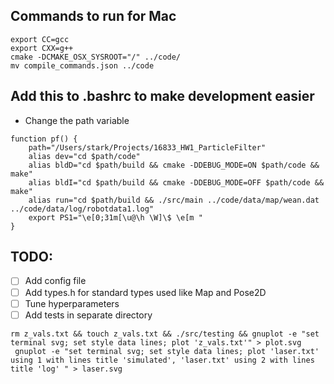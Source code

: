 ## Commands to run for Mac
```
export CC=gcc
export CXX=g++
cmake -DCMAKE_OSX_SYSROOT="/" ../code/ 
mv compile_commands.json ../code
```
## Add this to .bashrc to make development easier
* Change the path variable
```
function pf() {
	path="/Users/stark/Projects/16833_HW1_ParticleFilter"
	alias dev="cd $path/code"
	alias bldD="cd $path/build && cmake -DDEBUG_MODE=ON $path/code && make"
	alias bldI="cd $path/build && cmake -DDEBUG_MODE=OFF $path/code && make"
	alias run="cd $path/build && ./src/main ../code/data/map/wean.dat ../code/data/log/robotdata1.log"
	export PS1="\e[0;31m[\u@\h \W]\$ \e[m "
}
```

## TODO:
- [ ] Add config file
- [ ] Add types.h for standard types used like Map and Pose2D
- [ ] Tune hyperparameters
- [ ] Add tests in separate directory
```
rm z_vals.txt && touch z_vals.txt && ./src/testing && gnuplot -e "set terminal svg; set style data lines; plot 'z_vals.txt'" > plot.svg
 gnuplot -e "set terminal svg; set style data lines; plot 'laser.txt' using 1 with lines title 'simulated', 'laser.txt' using 2 with lines title 'log' " > laser.svg
```

